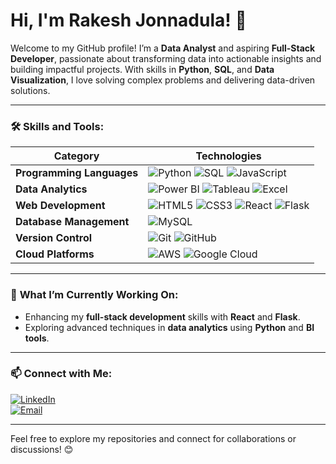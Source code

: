 # Hi, I'm Rakesh Jonnadula! 👋

Welcome to my GitHub profile! I’m a **Data Analyst** and aspiring **Full-Stack Developer**, passionate about transforming data into actionable insights and building impactful projects. With skills in **Python**, **SQL**, and **Data Visualization**, I love solving complex problems and delivering data-driven solutions.

---

### 🛠️ **Skills and Tools**:
| **Category**            | **Technologies**                                                                 |
|-------------------------|----------------------------------------------------------------------------------|
| **Programming Languages**| ![Python](https://img.shields.io/badge/Python-3776AB?style=for-the-badge&logo=python&logoColor=white) ![SQL](https://img.shields.io/badge/SQL-003B57?style=for-the-badge&logo=sqlite&logoColor=white) ![JavaScript](https://img.shields.io/badge/JavaScript-323330?style=for-the-badge&logo=javascript&logoColor=F7DF1E) |
| **Data Analytics**       | ![Power BI](https://img.shields.io/badge/Power_BI-F2C811?style=for-the-badge&logo=powerbi&logoColor=black) ![Tableau](https://img.shields.io/badge/Tableau-E97627?style=for-the-badge&logo=tableau&logoColor=white) ![Excel](https://img.shields.io/badge/Microsoft_Excel-217346?style=for-the-badge&logo=microsoft-excel&logoColor=white) |
| **Web Development**      | ![HTML5](https://img.shields.io/badge/HTML5-E34F26?style=for-the-badge&logo=html5&logoColor=white) ![CSS3](https://img.shields.io/badge/CSS3-1572B6?style=for-the-badge&logo=css3&logoColor=white) ![React](https://img.shields.io/badge/React-20232A?style=for-the-badge&logo=react&logoColor=61DAFB) ![Flask](https://img.shields.io/badge/Flask-000000?style=for-the-badge&logo=flask&logoColor=white) |
| **Database Management**  | ![MySQL](https://img.shields.io/badge/MySQL-4479A1?style=for-the-badge&logo=mysql&logoColor=white) |
| **Version Control**      | ![Git](https://img.shields.io/badge/Git-F05032?style=for-the-badge&logo=git&logoColor=white) ![GitHub](https://img.shields.io/badge/GitHub-181717?style=for-the-badge&logo=github&logoColor=white) |
| **Cloud Platforms**      | ![AWS](https://img.shields.io/badge/AWS-232F3E?style=for-the-badge&logo=amazon-aws&logoColor=white) ![Google Cloud](https://img.shields.io/badge/Google_Cloud-4285F4?style=for-the-badge&logo=google-cloud&logoColor=white) |

---
### 🌱 **What I’m Currently Working On**:
- Enhancing my **full-stack development** skills with **React** and **Flask**.
- Exploring advanced techniques in **data analytics** using **Python** and **BI tools**.

---

### 📫 **Connect with Me**:
[![LinkedIn](https://img.shields.io/badge/LinkedIn-0077B5?style=for-the-badge&logo=linkedin&logoColor=white)](https://www.linkedin.com/in/rakeshj18/)  
[![Email](https://img.shields.io/badge/Email-D14836?style=for-the-badge&logo=gmail&logoColor=white)](mailto:rakeshjonnadula2002@gmail.com)

---

Feel free to explore my repositories and connect for collaborations or discussions! 😊
